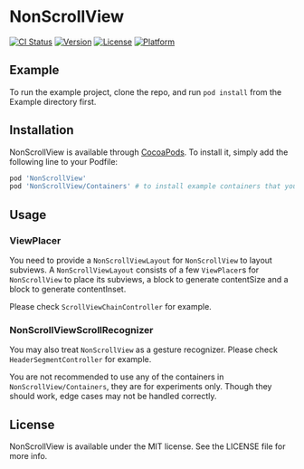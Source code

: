 # NonScrollView

[![CI Status](http://img.shields.io/travis/int123c/NonScrollView.svg?style=flat)](https://travis-ci.org/int123c/NonScrollView)
[![Version](https://img.shields.io/cocoapods/v/NonScrollView.svg?style=flat)](http://cocoapods.org/pods/NonScrollView)
[![License](https://img.shields.io/cocoapods/l/NonScrollView.svg?style=flat)](http://cocoapods.org/pods/NonScrollView)
[![Platform](https://img.shields.io/cocoapods/p/NonScrollView.svg?style=flat)](http://cocoapods.org/pods/NonScrollView)

## Example

To run the example project, clone the repo, and run `pod install` from the Example directory first.

## Installation

NonScrollView is available through [CocoaPods](http://cocoapods.org). To install
it, simply add the following line to your Podfile:

```ruby
pod 'NonScrollView'
pod 'NonScrollView/Containers' # to install example containers that you should never use in production
```

## Usage

### ViewPlacer

You need to provide a `NonScrollViewLayout` for `NonScrollView` to layout subviews. A `NonScrollViewLayout` consists of a few `ViewPlacer`s for `NonScrollView` to place its subviews, a block to generate contentSize and a block to generate contentInset.

Please check `ScrollViewChainController` for example.

### NonScrollViewScrollRecognizer

You may also treat `NonScrollView` as a gesture recognizer. Please check `HeaderSegmentController` for example.

You are not recommended to use any of the containers in `NonScrollView/Containers`, they are for experiments only. Though they should work, edge cases may not be handled correctly.

## License

NonScrollView is available under the MIT license. See the LICENSE file for more info.